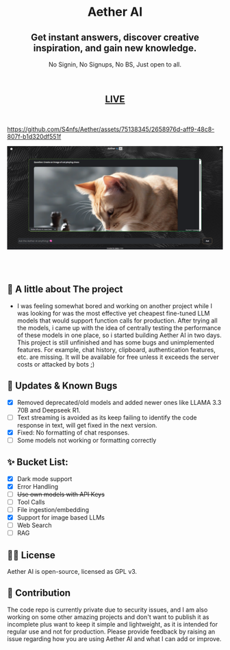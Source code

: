 

<!-- <p align="center">
  <a href="https://gen1.insan80.com/">
    <img alt="Aether AI" src="./aetherGPTlogo.jpg" width="300" />
  </a>
</p> -->
<h1 align="center">Aether AI</h1>
<h2 align="center">Get instant answers, discover creative inspiration, and gain new knowledge. </h2>
<p align="center">No Signin, No Signups, No BS, Just open to all.</p></br>
<h2 align="center"> <a href="https://gen1.insan80.com/"> LIVE
  </a></h2>
</br>


https://github.com/S4nfs/Aether/assets/75138345/2658976d-aff9-48c8-807f-b1d320df551f

![Aether Image Generation](https://raw.githubusercontent.com/S4nfs/Aether/main/Aether-Image_generation.png)
</br>
<!-- <p align="center">
  <img alt="Aether AI chat" src="https://github.com/S4nfs/Aether/blob/main/aetherGPTlogo.jpg"></br></br>
</p> -->

</br></br>

## 🏁 A little about The project
 -  I was feeling somewhat bored and working on another project while I was looking for was the most effective yet cheapest fine-tuned LLM models that would support function calls for production. After trying all the models, i came up with the idea of ​​centrally testing the performance of these models in one place, so i started building Aether AI in two days. This project is still unfinished and has some bugs and unimplemented features. For example, chat history, clipboard, authentication features, etc. are missing. It will be available for free unless it exceeds the server costs or attacked by bots ;)

## 🐛 Updates & Known Bugs
- [x] Removed deprecated/old models and added newer ones like LLAMA 3.3 70B and Deepseek R1.
- [ ] Text streaming is avoided as its keep failing to identify the code response in text, will get fixed in the next version.
- [x] Fixed: No formatting of chat responses.
- [ ] Some models not working or formatting correctly

## ✨ Bucket List:
- [x] Dark mode support
- [x] Error Handling
- [ ] ~~Use own models with API Keys~~
- [ ] Tool Calls
- [ ] File ingestion/embedding
- [x] Support for image based LLMs
- [ ] Web Search 
- [ ] RAG

## 👨‍💻 License

Aether AI is open-source, licensed as GPL v3.

## 👋 Contribution
The code repo is currently private due to security issues, and I am also working on some other amazing projects and don't want to publish it as incomplete plus want to keep it simple and lightweight, as it is intended for regular use and not for production. Please provide feedback by raising an issue regarding how you are using Aether AI and what I can add or improve.

